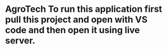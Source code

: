 # AgroTech To run this application first pull this project and open with VS code and then open it using live server.

